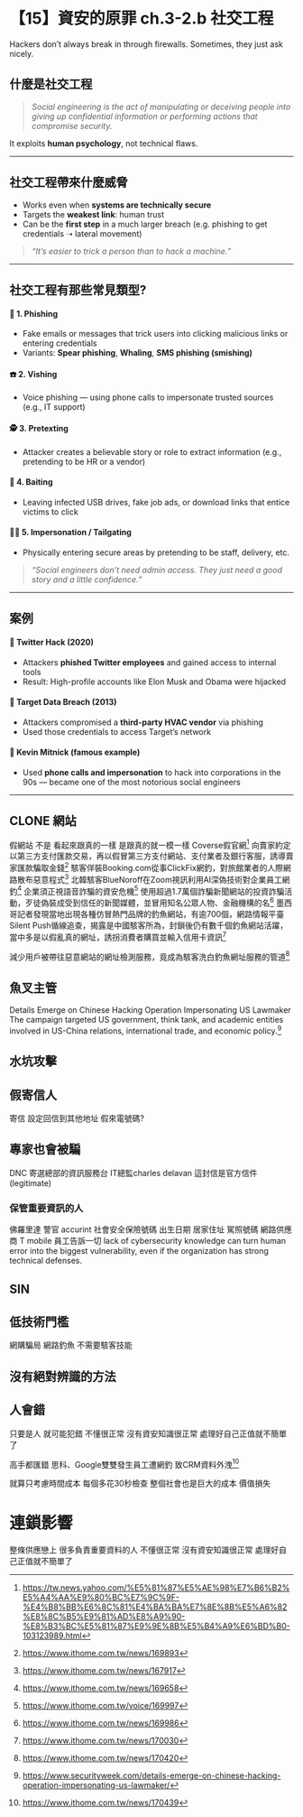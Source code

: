# 【15】資安的原罪 ch.3-2.b 社交工程

Hackers don’t always break in through firewalls. Sometimes, they just ask nicely.

## 什麼是社交工程

> *Social engineering is the act of manipulating or deceiving people into giving up confidential information or performing actions that compromise security.*

It exploits **human psychology**, not technical flaws.

---

## 社交工程帶來什麼威脅

* Works even when **systems are technically secure**
* Targets the **weakest link**: human trust
* Can be the **first step** in a much larger breach (e.g. phishing to get credentials ➝ lateral movement)

> *“It’s easier to trick a person than to hack a machine.”*

---

## 社交工程有那些常見類型?

#### 📨 1. **Phishing**

* Fake emails or messages that trick users into clicking malicious links or entering credentials
* Variants: **Spear phishing**, **Whaling**, **SMS phishing (smishing)**

#### ☎️ 2. **Vishing**

* Voice phishing — using phone calls to impersonate trusted sources (e.g., IT support)

#### 🕵️ 3. **Pretexting**

* Attacker creates a believable story or role to extract information (e.g., pretending to be HR or a vendor)

#### 🏢 4. **Baiting**

* Leaving infected USB drives, fake job ads, or download links that entice victims to click

#### 👨‍💼 5. **Impersonation / Tailgating**

* Physically entering secure areas by pretending to be staff, delivery, etc.

> *“Social engineers don’t need admin access. They just need a good story and a little confidence.”*

---

## 案例
#### 💼 **Twitter Hack (2020)**

* Attackers **phished Twitter employees** and gained access to internal tools
* Result: High-profile accounts like Elon Musk and Obama were hijacked

#### 🏥 **Target Data Breach (2013)**

* Attackers compromised a **third-party HVAC vendor** via phishing
* Used those credentials to access Target’s network

#### 🏦 **Kevin Mitnick (famous example)**

* Used **phone calls and impersonation** to hack into corporations in the 90s — became one of the most notorious social engineers

---

## CLONE 網站
假網站 不是 看起來跟真的一樣 是跟真的就一模一樣
Coverse假官網[^1]
向賣家約定以第三方支付匯款交易，再以假冒第三方支付網站、支付業者及銀行客服，誘導賣家匯款騙取金錢[^9]
駭客佯裝Booking.com從事ClickFix網釣，對旅館業者的人際網路散布惡意程式[^2]
北韓駭客BlueNoroff在Zoom視訊利用AI深偽技術對企業員工網釣[^3]
企業須正視語音詐騙的資安危機[^4]
使用超過1.7萬個詐騙新聞網站的投資詐騙活動，歹徒偽裝成受到信任的新聞媒體，並冒用知名公眾人物、金融機構的名[^7]
墨西哥記者發現當地出現各種仿冒熱門品牌的釣魚網站，有逾700個，網路情報平臺Silent Push循線追查，揭露是中國駭客所為，封鎖後仍有數千個釣魚網站活躍，當中多是以假亂真的網址，誘拐消費者購買並輸入信用卡資訊[^8]

減少用戶被帶往惡意網站的網址檢測服務，竟成為駭客洗白釣魚網址服務的管道[^6]


## 魚叉主管
Details Emerge on Chinese Hacking Operation Impersonating US Lawmaker
The campaign targeted US government, think tank, and academic entities involved in US-China relations, international trade, and economic policy.[^10]

## 水坑攻擊

## 假寄信人
寄信 設定回信到其他地址
假來電號碼?

## 專家也會被騙
DNC 寄選總部的資訊服務台 IT總監charles delavan 這封信是官方信件(legitimate)

### 保管重要資訊的人
佛羅里達 警官 accurint 社會安全保險號碼 出生日期 居家住址 駕照號碼
網路供應商 T mobile 員工告訴一切
lack of cybersecurity knowledge can turn human error into the biggest vulnerability, even if the organization has strong technical defenses.

## SIN

## 低技術門檻
網購騙局 網路釣魚 不需要駭客技能

## 沒有絕對辨識的方法

## 人會錯
只要是人 就可能犯錯
不懂很正常 沒有資安知識很正常 處理好自己正值就不簡單了

高手都匯錯
思科、Google雙雙發生員工遭網釣 致CRM資料外洩[^5]

就算只考慮時間成本 每個多花30秒檢查
整個社會也是巨大的成本 價值損失



# 連鎖影響
整條供應戀上
很多負責重要資料的人 不懂很正常 沒有資安知識很正常 處理好自己正值就不簡單了


[^1]: https://tw.news.yahoo.com/%E5%81%87%E5%AE%98%E7%B6%B2%E5%A4%AA%E9%80%BC%E7%9C%9F-%E4%B8%BB%E6%8C%81%E4%BA%BA%E7%8E%8B%E5%A6%82%E8%8C%B5%E9%81%AD%E8%A9%90-%E8%B3%BC%E5%81%87%E9%9E%8B%E5%B4%A9%E6%BD%B0-103123989.html
[^2]: https://www.ithome.com.tw/news/167917
[^3]: https://www.ithome.com.tw/news/169658
[^4]: https://www.ithome.com.tw/voice/169997
[^5]: https://www.ithome.com.tw/news/170439
[^6]: https://www.ithome.com.tw/news/170420
[^7]: https://www.ithome.com.tw/news/169986
[^8]: https://www.ithome.com.tw/news/170030
[^9]: https://www.ithome.com.tw/news/169893
[^10]: https://www.securityweek.com/details-emerge-on-chinese-hacking-operation-impersonating-us-lawmaker/